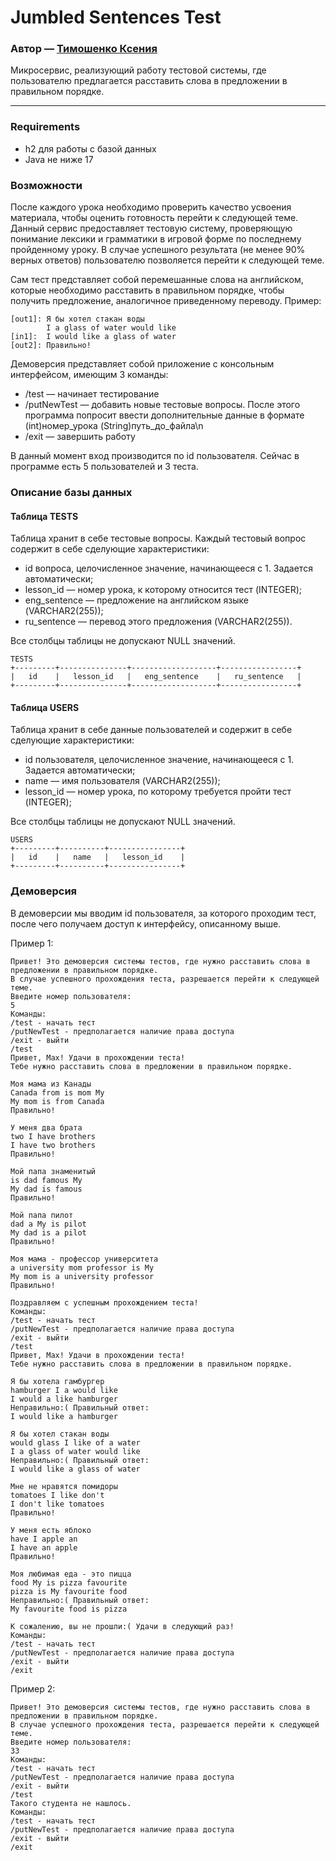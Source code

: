 # Jumbled Sentences Test
### Автор — [Тимошенко Ксения](https://github.com/Xentention)

Микросервис, реализующий работу тестовой системы, где пользователю предлагается расставить слова в предложении в правильном порядке.

---

### Requirements

- h2 для работы с базой данных
- Java не ниже 17

### Возможности

После каждого урока необходимо проверить качество усвоения материала, чтобы оценить готовность перейти к следующей теме. Данный сервис предоставляет
тестовую систему, проверяющую понимание лексики и грамматики в игровой форме по последнему пройденному уроку. В случае успешного результата (не менее 90% верных ответов) пользователю позволяется перейти к следующей теме.

Сам тест представляет собой перемешанные слова на английском, которые необходимо расставить в правильном порядке, чтобы получить предложение, аналогичное приведенному переводу.
Пример:

```
[out1]: Я бы хотел стакан воды
        I a glass of water would like
[in1]:  I would like a glass of water
[out2]: Правильно!
```

Демоверсия представляет собой приложение с консольным интерфейсом, имеющим 3 команды:
- /test — начинает тестирование
- /putNewTest — добавить новые тестовые вопросы. После этого программа попросит ввести дополнительные данные в формате (int)номер_урока (String)путь_до_файла\n
- /exit — завершить работу

В данный момент вход производится по id пользователя. Сейчас в программе есть 5 пользователей и 3 теста.

### Описание базы данных

#### Таблица TESTS

Таблица хранит в себе тестовые вопросы. Каждый тестовый вопрос содержит в себе сделующие характеристики:
- id вопроса, целочисленное значение, начинающееся с 1. Задается автоматически;
- lesson_id — номер урока, к которому относится тест (INTEGER);
- eng_sentence — предложение на английском языке (VARCHAR2(255));
- ru_sentence — перевод этого предложения (VARCHAR2(255)).
    
Все столбцы таблицы не допускают NULL значений.

```
TESTS
+---------+---------------+-------------------+-----------------+
|   id    |   lesson_id   |   eng_sentence    |   ru_sentence   |
+---------+---------------+-------------------+-----------------+
```


#### Таблица USERS

Таблица хранит в себе данные пользователей и содержит в себе сделующие характеристики:
- id пользователя, целочисленное значение, начинающееся с 1. Задается автоматически;
- name — имя пользователя (VARCHAR2(255));
- lesson_id  — номер урока, по которому требуется пройти тест (INTEGER);
    
Все столбцы таблицы не допускают NULL значений.


```
USERS
+---------+----------+----------------+
|   id    |   name   |   lesson_id    |
+---------+----------+----------------+
```


### Демоверсия

В демоверсии мы вводим id пользователя, за которого проходим тест, после чего получаем доступ к интерфейсу, описанному выше.

Пример 1:
```
Привет! Это демоверсия системы тестов, где нужно расставить слова в предложении в правильном порядке.
В случае успешного прохождения теста, разрешается перейти к следующей теме.
Введите номер пользователя:
5
Команды:
/test - начать тест
/putNewTest - предполагается наличие права доступа
/exit - выйти
/test
Привет, Max! Удачи в прохождении теста!
Тебе нужно расставить слова в предложении в правильном порядке.

Моя мама из Канады
Canada from is mom My
My mom is from Canada
Правильно!

У меня два брата
two I have brothers
I have two brothers
Правильно!

Мой папа знаменитый
is dad famous My
My dad is famous
Правильно!

Мой папа пилот
dad a My is pilot
My dad is a pilot
Правильно!

Моя мама - профессор университета
a university mom professor is My
My mom is a university professor
Правильно!

Поздравляем с успешным прохождением теста!
Команды:
/test - начать тест
/putNewTest - предполагается наличие права доступа
/exit - выйти
/test
Привет, Max! Удачи в прохождении теста!
Тебе нужно расставить слова в предложении в правильном порядке.

Я бы хотела гамбургер
hamburger I a would like
I would a like hamburger
Неправильно:( Правильный ответ:
I would like a hamburger

Я бы хотел стакан воды
would glass I like of a water
I a glass of water would like
Неправильно:( Правильный ответ:
I would like a glass of water

Мне не нравятся помидоры
tomatoes I like don't
I don't like tomatoes
Правильно!

У меня есть яблоко
have I apple an
I have an apple
Правильно!

Моя любимая еда - это пицца
food My is pizza favourite
pizza is My favourite food
Неправильно:( Правильный ответ:
My favourite food is pizza

К сожалению, вы не прошли:( Удачи в следующий раз!
Команды:
/test - начать тест
/putNewTest - предполагается наличие права доступа
/exit - выйти
/exit
```

Пример 2:
```
Привет! Это демоверсия системы тестов, где нужно расставить слова в предложении в правильном порядке.
В случае успешного прохождения теста, разрешается перейти к следующей теме.
Введите номер пользователя:
33
Команды:
/test - начать тест
/putNewTest - предполагается наличие права доступа
/exit - выйти
/test
Такого студента не нашлось.
Команды:
/test - начать тест
/putNewTest - предполагается наличие права доступа
/exit - выйти
/exit
```
